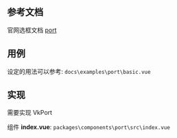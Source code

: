 ## 参考文档

官网选框文档 [port](https://x6.antv.antgroup.com/tutorial/basic/port)

## 用例

设定的用法可以参考: `docs\examples\port\basic.vue`

## 实现

需要实现 VkPort

组件 **index.vue**: `packages\components\port\src\index.vue`
